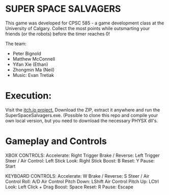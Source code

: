# SUPER SPACE SALVAGERS #

This game was developed for CPSC 585 - a game development class at the University of Calgary. 
Collect the most points while outsmarting your friends (or the robots) before the timer reaches 0!

The team:
* Peter Bignold
* Matthew McConnell
* Yifan Xie (Ethan)
* Zhongmin Ma (Neil)
* Music: Evan Tretiak

# Execution: #
Visit the [itch.io project.](https://funkypants4457.itch.io/super-space-salvagers) Download the ZIP, extract it anywhere and run the SuperSpaceSalvagers.exe.
(Possible to clone this repo and compile your own local version, but you need to download the necessary PHYSX dll's.

# Gameplay and Controls #

XBOX CONTROLS:
Accelerate: Right Trigger
Brake / Reverse: Left Trigger
Steer / Air Control: Left Stick
Look: Right Stick
Boost: B
Reset: Y
Pause: Start

KEYBOARD CONTROLS:
Accelerate: W
Brake / Reverse: S
Steer / Air Control Roll: A/D
Air Control Pitch Down: LShift
Air Control Pitch Up: LCtrl
Look: Left Click + Drag
Boost: Space
Reset: R
Pause: Escape

